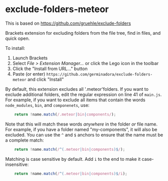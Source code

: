 exclude-folders-meteor
======================

This is based on https://github.com/gruehle/exclude-folders

Brackets extension for excluding folders from the file tree, find in files, and quick open.

To install:

1. Launch Brackets
2. Select _File > Extension Manager..._ or click the Lego icon in the toolbar
3. Click the "Install from URL..." button
4. Paste (or enter) `https://github.com/germinadora/exclude-folders-meteor` and click "Install"

By default, this extension excludes all '.meteor'folders. If you want to exclude additional folders, edit the regular expression on line 41 of `main.js`. For example, if you want to exclude all items that contain the words `node_modules`, `bin`, and `componenets`, use:

```js
    return !name.match(/.meteor|bin|components/);
```

Note that this will match these words *anywhere* in the folder *or* file name. For example, if you have a folder named "my-components", it will also be excluded. You can use the `^` and `$` anchors to ensure that the name must be a complete match:


```js
    return !name.match(/^(.meteor|bin|components)$/);
```

Matching is case sensitive by default. Add `i` to the end to make it case-insensitive:


```js
    return !name.match(/^(.meteor|bin|components)$/i);
```



